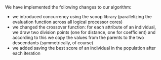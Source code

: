 We have implemented the following changes to our algorithm:
- we introduced concurrency using the scoop library (parallelizing the evaluation function across all logical processor cores)
- we changed the crossover function: for each attribute of an individual, we draw two division points (one for distance, one for coefficient) and according to this we copy the values from the parents to the two descendants (symmetrically, of course)
- we added saving the best score of an individual in the population after each iteration 
